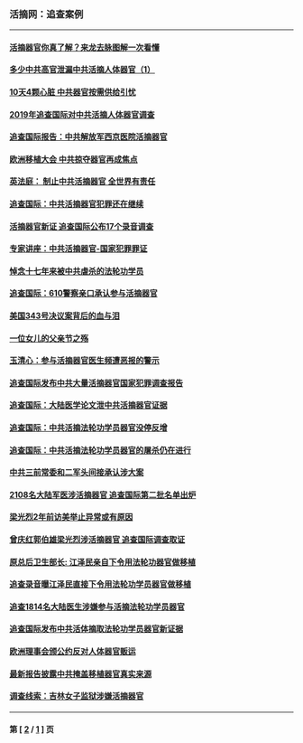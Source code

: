 ### 活摘网：追查案例
---
#### [活摘器官你真了解？来龙去脉图解一次看懂](../../pages/nf5880/n13013820.md?11160430) 
#### [多少中共高官泄漏中共活摘人体器官（1）](../../pages/nf5880/n12671234.md?11160430) 
#### [10天4颗心脏 中共器官按需供给引忧](../../pages/nf5880/n12326366.md?11160430) 
#### [2019年追查国际对中共活摘人体器官调查](../../pages/nf5880/n11917733.md?11160430) 
#### [追查国际报告：中共解放军西京医院活摘器官](../../pages/nf5880/n11838359.md?11160430) 
#### [欧洲移植大会 中共掠夺器官再成焦点](../../pages/nf5880/n11538883.md?11160430) 
#### [英法庭： 制止中共活摘器官 全世界有责任](../../pages/nf5880/n11330691.md?11160430) 
#### [追查国际：中共活摘器官犯罪还在继续](../../pages/nf5880/n11218301.md?11160430) 
#### [活摘器官新证 追查国际公布17个录音调查](../../pages/nf5880/n10897744.md?11160430) 
#### [专家讲座：中共活摘器官-国家犯罪罪证](../../pages/nf5880/n8828153.md?11160430) 
#### [悼念十七年来被中共虐杀的法轮功学员](../../pages/nf5880/n8124823.md?11160430) 
#### [追查国际：610警察亲口承认参与活摘器官](../../pages/nf5880/n8109067.md?11160430) 
#### [美国343号决议案背后的血与泪](../../pages/nf5880/n8020684.md?11160430) 
#### [一位女儿的父亲节之殇](../../pages/nf5880/n8014122.md?11160430) 
#### [玉清心：参与活摘器官医生频遭恶报的警示](../../pages/nf5880/n4637546.md?11160430) 
#### [追查国际发布中共大量活摘器官国家犯罪调查报告](../../pages/nf5880/n4613428.md?11160430) 
#### [追查国际：大陆医学论文泄中共活摘器官证据](../../pages/nf5880/n4608794.md?11160430) 
#### [追查国际：中共活摘法轮功学员器官没停反增](../../pages/nf5880/n4584075.md?11160430) 
#### [追查国际：中共活摘法轮功学员器官的屠杀仍在进行](../../pages/nf5880/n4299154.md?11160430) 
#### [中共三前常委和二军头间接承认涉大案](../../pages/nf5880/n4286244.md?11160430) 
#### [2108名大陆军医涉活摘器官 追查国际第二批名单出炉](../../pages/nf5880/n4284769.md?11160430) 
#### [梁光烈2年前访美举止异常或有原因](../../pages/nf5880/n4279686.md?11160430) 
#### [曾庆红郭伯雄梁光烈涉活摘器官 追查国际调查取证](../../pages/nf5880/n4278462.md?11160430) 
#### [原总后卫生部长: 江泽民亲自下令用法轮功器官做移植](../../pages/nf5880/n4263864.md?11160430) 
#### [追查录音曝江泽民直接下令用法轮功学员器官做移植](../../pages/nf5880/n4261268.md?11160430) 
#### [追查1814名大陆医生涉嫌参与活摘法轮功学员器官](../../pages/nf5880/n4259055.md?11160430) 
#### [追查国际发布中共活体摘取法轮功学员器官新证据](../../pages/nf5880/n4258255.md?11160430) 
#### [欧洲理事会颁公约反对人体器官贩运](../../pages/nf5880/n4206955.md?11160430) 
#### [最新报告披露中共掩盖移植器官真实来源](../../pages/nf5880/n4140084.md?11160430) 
#### [调查线索：吉林女子监狱涉嫌活摘器官](../../pages/nf5880/n4044366.md?11160430) 

---
#### 第 [ [2](./2.md?11160430) / [1](./1.md?11160430) ] 页
